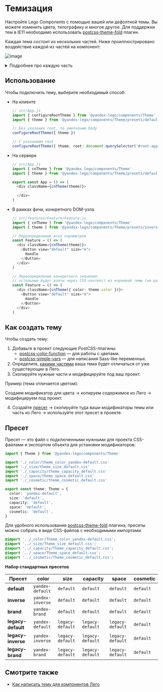 # Темизация

Настройте Lego Components с помощью вашей или дефолтной темы. Вы можете изменить цвета, типографику и многое другое. Для поддержки тем в IE11 необходимо использовать [postcss-theme-fold](https://github.com/yarastqt/postcss-theme-fold) плагин.

Каждая тема состоит из нескольких частей. Ниже проиллюстрировано воздействие каждой из частей на компонент:

![image](https://media.github.yandex-team.ru/user/5546/files/5f3ab900-57e6-11ea-8f61-1447c4c8cfa9)

<details markdown="1">

  <summary>Подробнее про каждую часть</summary>

- **color**

  Содержит переменные цветов, которые используются в модификациях компонентов и типографики, подчеркивая их смысл (например, экшен-компонент) или состояние (например, недоступный). Переменные именуются по смыслу, месту использования и не должны обозначать значение цвета.
- **size**

  Содержит переменные размера текста и межстрочных интервалов, которые настраиваются для каждого отдельного компонента.
- **space**

  Содержит переменные отступов, которые используются как для отступов внутри компонента, так и для обозначения уровней вложенности и/или разделения смысловых сущностей внутри паттернов.
- **capacity**

  Содержит переменные размеров поверхностей компонентов, которые имеют как минимальные/максимальные, так и фиксированные значения.

- **cosmetic**

  Содержит переменные, которые используются для декоративной стилизации компонентов (например, скругление углов, шрифт, размер границ).

</details>


## Использование

Чтобы подключить тему, выберите необходимый способ:

- На клиенте

  ```ts
  // src/App.js
  import { configureRootTheme } from '@yandex-lego/components/Theme'
  import { theme } from '@yandex-lego/components/Theme/presets/default'

  // Без указания root, по умолчанию body
  configureRootTheme({ theme })

  // С указанием root
  configureRootTheme({ theme, root: document.querySelector('#root-app') })
  ```

- На сервере

  ```ts
  // src/App.js
  import { cnTheme } from '@yandex-lego/components/Theme'
  import { theme } from '@yandex-lego/components/Theme/presets/default'

  export const App = () => (
    <div className={cnTheme(theme)}>
      ...
    </div>
  )
  ```

- В рамках фичи, конкретного DOM-узла

  ```ts
  // src/features/Feature/Feature.js
  import { cnTheme } from '@yandex-lego/components/Theme'
  import { theme } from '@yandex-lego/components/Theme/presets/inverse'

  // Переопределение всех параметров
  const Feature = () => (
    <div className={cnTheme(theme)}>
      <Button view="default" size="m">
        Handle
      </Button>
    </div>
  )

  // Переопределение конкретного значения,
  // остальные будут взяты через CSS-контекст из корневой темы (не работает в IE11)
  const Feature = () => (
    <div className={cnTheme({ color: theme.color })}>
      <Button view="default" size="m">
        Handle
      </Button>
    </div>
  )
  ```


## Как создать тему

Чтобы создать тему:

1. Добавьте в проект следующие PostCSS-плагины:
     - [postcss-color-function](https://github.com/postcss/postcss-color-function) — для работы с цветами.
     - [postcss-simple-vars](https://github.com/postcss/postcss-simple-vars) — для написания Sass-like переменных.
2. Определите, [какими частями](#темизация) ваша тема будет отличаться от уже существующих в Лего.
3. Скопируйте нужные части и модифицируйте под ваш проект.

  Пример (тема отличается цветом):

  Создаем модификатор для цвета → копируем содержимое из Лего → модифицируем под проект.

4. Создайте [пресет](#пресет) → скопируйте туда ваши модификаторы темы или часть из Лего → используйте этот пресет в проекте.

## Пресет

Пресет — это файл с подключенными нужными для проекта CSS-файлами и экспортом объекта для установки модификаторов:

```ts
import { Theme } from '@yandex-lego/components/Theme'

import './_color/theme_color_yandex-default.css'
import './_size/theme_size_default.css'
import './_capacity/theme_capacity_default.css'
import './_space/theme_space_default.css'
import './_cosmetic/theme_cosmetic_default.css'

export const theme: Theme = {
  color: 'yandex-default',
  size: 'default',
  capacity: 'default',
  space: 'default',
  cosmetic: 'default',
}
```

Для удобного использования <a href='https://github.com/yarastqt/postcss-theme-fold' target='_blank'>postcss-theme-fold</a> плагина, пресеты можно собрать в виде CSS-файлов с необходимыми импортами:

```css
@import '../_color/Theme_color_yandex-default.css';
@import '../_size/Theme_size_default.css';
@import '../_capacity/Theme_capacity_default.css';
@import '../_space/Theme_space_default.css';
@import '../_cosmetic/Theme_cosmetic_default.css';
```

**Набор стандартных пресетов**

| Пресет             | color            | size             | capacity         | space            | cosmetic  |
| ------------------ | ---------------- | ---------------- | ---------------- | ---------------- | --------- |
| **default**        | `yandex-default` | `default`        | `default`        | `default`        | `default` |
| **inverse**        | `yandex-inverse` | `default`        | `default`        | `default`        | `default` |
| **brand**          | `yandex-brand`   | `default`        | `default`        | `default`        | `default` |
| **legacy-default** | `yandex-default` | `legacy-default` | `legacy-default` | `legacy-default` | `default` |
| **legacy-inverse** | `yandex-inverse` | `legacy-default` | `legacy-default` | `legacy-default` | `default` |
| **legacy-brand**   | `yandex-brand`   | `legacy-default` | `legacy-default` | `legacy-default` | `default` |

## Смотрите также

- [Как написать тему для компонентов Лего](https://www.notion.so/82b9ae967cb748a7977d87b34dc8b5c1)
